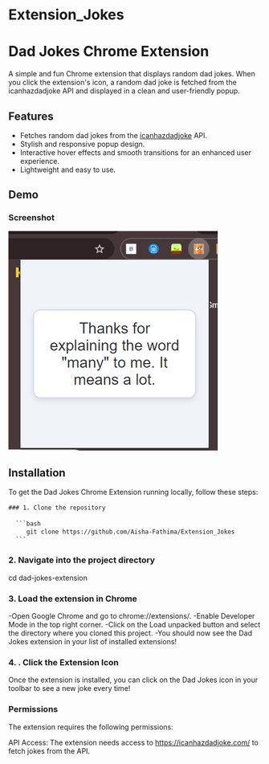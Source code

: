 # Extension_Jokes

# Dad Jokes Chrome Extension

A simple and fun Chrome extension that displays random dad jokes. When you click the extension's icon, a random dad joke is fetched from the icanhazdadjoke API and displayed in a clean and user-friendly popup.

## Features

- Fetches random dad jokes from the [icanhazdadjoke](https://icanhazdadjoke.com/) API.
- Stylish and responsive popup design.
- Interactive hover effects and smooth transitions for an enhanced user experience.
- Lightweight and easy to use.

## Demo

### Screenshot
![Screenshot of Dad Jokes Extension](screenshot.png)  <!-- Add your screenshot image here -->

## Installation

To get the Dad Jokes Chrome Extension running locally, follow these steps:

    ### 1. Clone the repository

      ```bash
         git clone https://github.com/Aisha-Fathima/Extension_Jokes
      ```

### 2. Navigate into the project directory

cd dad-jokes-extension

### 3. Load the extension in Chrome
-Open Google Chrome and go to chrome://extensions/.
-Enable Developer Mode in the top right corner.
-Click on the Load unpacked button and select the directory where you cloned this project.
-You should now see the Dad Jokes extension in your list of installed extensions!

### 4. . Click the Extension Icon
Once the extension is installed, you can click on the Dad Jokes icon in your toolbar to see a new joke every time!

### Permissions
The extension requires the following permissions:

API Access: The extension needs access to https://icanhazdadjoke.com/ to fetch jokes from the API.
